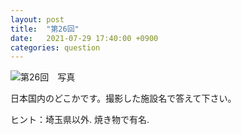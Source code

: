 ```yaml
---
layout: post
title:  "第26回"
date:   2021-07-29 17:40:00 +0900
categories: question
---
```


![第26回　写真](/kokodoko/images/q26.jpg)

日本国内のどこかです。撮影した施設名で答えて下さい。

ヒント：埼玉県以外. 焼き物で有名.
